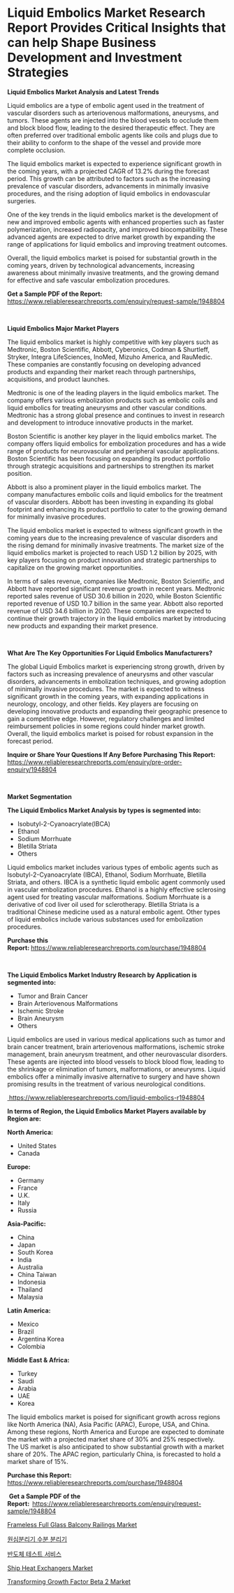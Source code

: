 <p><h1>Liquid Embolics Market Research Report Provides Critical Insights that can help Shape Business Development and Investment Strategies</h1></p><p><strong>Liquid Embolics Market Analysis and Latest Trends</strong></p>
<p><p>Liquid embolics are a type of embolic agent used in the treatment of vascular disorders such as arteriovenous malformations, aneurysms, and tumors. These agents are injected into the blood vessels to occlude them and block blood flow, leading to the desired therapeutic effect. They are often preferred over traditional embolic agents like coils and plugs due to their ability to conform to the shape of the vessel and provide more complete occlusion.</p><p>The liquid embolics market is expected to experience significant growth in the coming years, with a projected CAGR of 13.2% during the forecast period. This growth can be attributed to factors such as the increasing prevalence of vascular disorders, advancements in minimally invasive procedures, and the rising adoption of liquid embolics in endovascular surgeries.</p><p>One of the key trends in the liquid embolics market is the development of new and improved embolic agents with enhanced properties such as faster polymerization, increased radiopacity, and improved biocompatibility. These advanced agents are expected to drive market growth by expanding the range of applications for liquid embolics and improving treatment outcomes.</p><p>Overall, the liquid embolics market is poised for substantial growth in the coming years, driven by technological advancements, increasing awareness about minimally invasive treatments, and the growing demand for effective and safe vascular embolization procedures.</p></p>
<p><strong>Get a Sample PDF of the Report:&nbsp;</strong> <a href="https://www.reliableresearchreports.com/enquiry/request-sample/1948804">https://www.reliableresearchreports.com/enquiry/request-sample/1948804</a></p>
<p>&nbsp;</p>
<p><strong>Liquid Embolics Major Market Players</strong></p>
<p><p>The liquid embolics market is highly competitive with key players such as Medtronic, Boston Scientific, Abbott, Cyberonics, Codman & Shurtleff, Stryker, Integra LifeSciences, InoMed, Mizuho America, and RauMedic. These companies are constantly focusing on developing advanced products and expanding their market reach through partnerships, acquisitions, and product launches.</p><p>Medtronic is one of the leading players in the liquid embolics market. The company offers various embolization products such as embolic coils and liquid embolics for treating aneurysms and other vascular conditions. Medtronic has a strong global presence and continues to invest in research and development to introduce innovative products in the market.</p><p>Boston Scientific is another key player in the liquid embolics market. The company offers liquid embolics for embolization procedures and has a wide range of products for neurovascular and peripheral vascular applications. Boston Scientific has been focusing on expanding its product portfolio through strategic acquisitions and partnerships to strengthen its market position.</p><p>Abbott is also a prominent player in the liquid embolics market. The company manufactures embolic coils and liquid embolics for the treatment of vascular disorders. Abbott has been investing in expanding its global footprint and enhancing its product portfolio to cater to the growing demand for minimally invasive procedures.</p><p>The liquid embolics market is expected to witness significant growth in the coming years due to the increasing prevalence of vascular disorders and the rising demand for minimally invasive treatments. The market size of the liquid embolics market is projected to reach USD 1.2 billion by 2025, with key players focusing on product innovation and strategic partnerships to capitalize on the growing market opportunities.</p><p>In terms of sales revenue, companies like Medtronic, Boston Scientific, and Abbott have reported significant revenue growth in recent years. Medtronic reported sales revenue of USD 30.6 billion in 2020, while Boston Scientific reported revenue of USD 10.7 billion in the same year. Abbott also reported revenue of USD 34.6 billion in 2020. These companies are expected to continue their growth trajectory in the liquid embolics market by introducing new products and expanding their market presence.</p></p>
<p>&nbsp;</p>
<p><strong>What Are The Key Opportunities For Liquid Embolics Manufacturers?</strong></p>
<p><p>The global Liquid Embolics market is experiencing strong growth, driven by factors such as increasing prevalence of aneurysms and other vascular disorders, advancements in embolization techniques, and growing adoption of minimally invasive procedures. The market is expected to witness significant growth in the coming years, with expanding applications in neurology, oncology, and other fields. Key players are focusing on developing innovative products and expanding their geographic presence to gain a competitive edge. However, regulatory challenges and limited reimbursement policies in some regions could hinder market growth. Overall, the liquid embolics market is poised for robust expansion in the forecast period.</p></p>
<p><strong>Inquire or Share Your Questions If Any Before Purchasing This Report:</strong> <a href="https://www.reliableresearchreports.com/enquiry/pre-order-enquiry/1948804">https://www.reliableresearchreports.com/enquiry/pre-order-enquiry/1948804</a></p>
<p>&nbsp;</p>
<p><strong>Market Segmentation</strong></p>
<p><strong>The Liquid Embolics Market Analysis by types is segmented into:</strong></p>
<p><ul><li>Isobutyl-2-Cyanoacrylate(IBCA)</li><li>Ethanol</li><li>Sodium Morrhuate</li><li>Bletilla Striata</li><li>Others</li></ul></p>
<p><p>Liquid embolics market includes various types of embolic agents such as Isobutyl-2-Cyanoacrylate (IBCA), Ethanol, Sodium Morrhuate, Bletilla Striata, and others. IBCA is a synthetic liquid embolic agent commonly used in vascular embolization procedures. Ethanol is a highly effective sclerosing agent used for treating vascular malformations. Sodium Morrhuate is a derivative of cod liver oil used for sclerotherapy. Bletilla Striata is a traditional Chinese medicine used as a natural embolic agent. Other types of liquid embolics include various substances used for embolization procedures.</p></p>
<p><strong>Purchase this Report:&nbsp;</strong><a href="https://www.reliableresearchreports.com/purchase/1948804">https://www.reliableresearchreports.com/purchase/1948804</a></p>
<p>&nbsp;</p>
<p><strong>The Liquid Embolics Market Industry Research by Application is segmented into:</strong></p>
<p><ul><li>Tumor and Brain Cancer</li><li>Brain Arteriovenous Malformations</li><li>Ischemic Stroke</li><li>Brain Aneurysm</li><li>Others</li></ul></p>
<p><p>Liquid embolics are used in various medical applications such as tumor and brain cancer treatment, brain arteriovenous malformations, ischemic stroke management, brain aneurysm treatment, and other neurovascular disorders. These agents are injected into blood vessels to block blood flow, leading to the shrinkage or elimination of tumors, malformations, or aneurysms. Liquid embolics offer a minimally invasive alternative to surgery and have shown promising results in the treatment of various neurological conditions.</p></p>
<p><a href="https://www.reliableresearchreports.com/liquid-embolics-r1948804">&nbsp;https://www.reliableresearchreports.com/liquid-embolics-r1948804</a></p>
<p><strong>In terms of Region, the Liquid Embolics Market Players available by Region are:</strong></p>
<p>
    <p> <strong> North America: </strong>
        <ul>
            <li>United States</li>
            <li>Canada</li>
        </ul>
        </p> 
    <p> <strong> Europe: </strong>
        <ul>
            <li>Germany</li>
            <li>France</li>
            <li>U.K.</li>
            <li>Italy</li>
            <li>Russia</li>
        </ul>
        </p> 
    <p> <strong> Asia-Pacific: </strong>
        <ul>
            <li>China</li>
            <li>Japan</li>
            <li>South Korea</li>
            <li>India</li>
            <li>Australia</li>
            <li>China Taiwan</li>
            <li>Indonesia</li>
            <li>Thailand</li>
            <li>Malaysia</li>
        </ul>
        </p> 
    <p> <strong> Latin America: </strong>
        <ul>
            <li>Mexico</li>
            <li>Brazil</li>
            <li>Argentina Korea</li>
            <li>Colombia</li>
        </ul>
        </p> 
    <p> <strong> Middle East & Africa: </strong>
        <ul>
            <li>Turkey</li>
            <li>Saudi</li>
            <li>Arabia</li>
            <li>UAE</li>
            <li>Korea</li>
        </ul>
    </p>
    </p>
<p><p>The liquid embolics market is poised for significant growth across regions like North America (NA), Asia Pacific (APAC), Europe, USA, and China. Among these regions, North America and Europe are expected to dominate the market with a projected market share of 30% and 25% respectively. The US market is also anticipated to show substantial growth with a market share of 20%. The APAC region, particularly China, is forecasted to hold a market share of 15%.</p></p>
<p><strong>Purchase this Report: </strong><a href="https://www.reliableresearchreports.com/purchase/1948804">https://www.reliableresearchreports.com/purchase/1948804</a></p>
<p>&nbsp;<strong>Get a Sample PDF of the Report:&nbsp;&nbsp;</strong><a href="https://www.reliableresearchreports.com/enquiry/request-sample/1948804">https://www.reliableresearchreports.com/enquiry/request-sample/1948804</a></p>
<p><strong></strong></p>
<p><p><a href="https://issuu.com/reportprime-2/docs/frameless-full-glass-balcony-railings-market-size-">Frameless Full Glass Balcony Railings Market</a></p><p><a href="https://github.com/novabrown3/Market-Research-Report-List-1/blob/main/632712156677.md">원심분리기 수분 분리기</a></p><p><a href="https://github.com/durgin521/Market-Research-Report-List-1/blob/main/764553856678.md">반도체 테스트 서비스</a></p><p><a href="https://www.linkedin.com/pulse/ship-heat-exchangers-market-size-reveals-best-marketing-channels-bb6je">Ship Heat Exchangers Market</a></p><p><a href="https://github.com/timeliteaut/Market-Research-Report-List-2/blob/main/transforming-growth-factor-beta-2-market.md">Transforming Growth Factor Beta 2 Market</a></p></p>